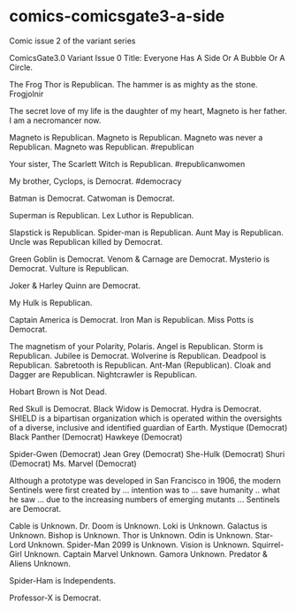 # comics-comicsgate3-a-side
Comic issue 2 of the variant series

ComicsGate3.0
Variant Issue 0
Title: Everyone Has A Side Or A Bubble Or A Circle.

The Frog Thor is Republican. The hammer is as mighty as the stone. Frogjolnir

The secret love of my life is the daughter of my heart, Magneto is her father. I am a necromancer now.

Magneto is Republican. Magneto is Republican. Magneto was never a Republican. Magneto was Republican. #republican

Your sister, The Scarlett Witch is Republican. #republicanwomen

My brother, Cyclops, is Democrat. #democracy

Batman is Democrat. Catwoman is Democrat.

Superman is Republican. Lex Luthor is Republican.

Slapstick is Republican. Spider-man is Republican. Aunt May is Republican. Uncle was Republican killed by Democrat.

Green Goblin is Democrat. Venom & Carnage are Democrat. Mysterio is Democrat. Vulture is Republican.

Joker & Harley Quinn are Democrat.

My Hulk is Republican.

Captain America is Democrat. Iron Man is Republican. Miss Potts is Democrat.

The magnetism of your Polarity, Polaris. Angel is Republican. Storm is Republican. Jubilee is Democrat. Wolverine is Republican. Deadpool is Republican. Sabretooth is Republican. Ant-Man (Republican). Cloak and Dagger are Republican. Nightcrawler is Republican.

Hobart Brown is Not Dead.

Red Skull is Democrat. Black Widow is Democrat. Hydra is Democrat. SHIELD is a bipartisan organization which is operated within the oversights of a diverse, inclusive and identified guardian of Earth. Mystique (Democrat)
Black Panther (Democrat) Hawkeye (Democrat)

Spider-Gwen (Democrat) Jean Grey (Democrat) She-Hulk (Democrat) Shuri (Democrat) Ms. Marvel (Democrat)

Although a prototype was developed in San Francisco in 1906, the modern Sentinels were first created by ... intention was to ... save humanity .. what he saw ... due to the increasing numbers of emerging mutants ...
Sentinels are Democrat.

Cable is Unknown. Dr. Doom is Unknown. Loki is Unknown. Galactus is Unknown. Bishop is Unknown. Thor is Unknown. Odin is Unknown. Star-Lord Unknown. Spider-Man 2099 is Unknown. Vision is Unknown. Squirrel-Girl Unknown. Captain Marvel Unknown. Gamora Unknown. Predator & Aliens Unknown.

Spider-Ham is Independents.

Professor-X is Democrat.
